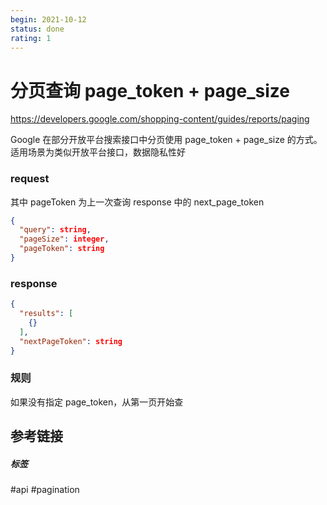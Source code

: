 ```yaml
---
begin: 2021-10-12
status: done
rating: 1
---
```


# 分页查询 page_token + page_size

https://developers.google.com/shopping-content/guides/reports/paging

Google 在部分开放平台搜索接口中分页使用 page_token + page_size 的方式。
适用场景为类似开放平台接口，数据隐私性好

### request
其中 pageToken 为上一次查询 response 中的 next_page_token
```json
{
  "query": string,
  "pageSize": integer,
  "pageToken": string
}
```

### response

```json
{
  "results": [
    {}
  ],
  "nextPageToken": string
}
```

### 规则

如果没有指定 page_token，从第一页开始查


## 参考链接




##### 标签
#api #pagination
